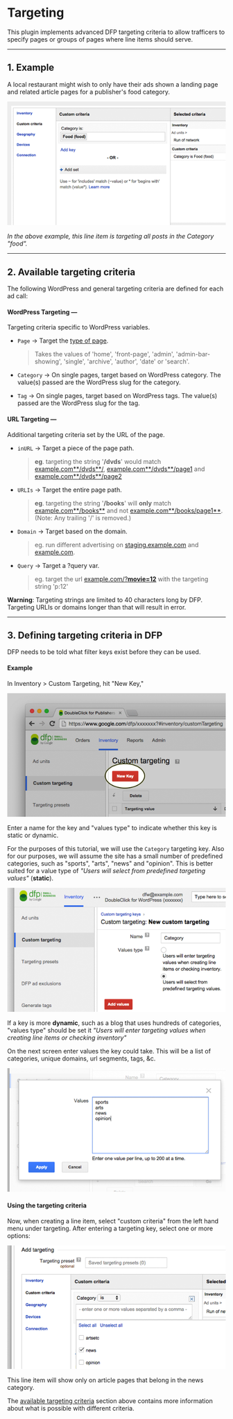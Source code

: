 # Targeting

This plugin implements advanced DFP targeting criteria to allow trafficers to specify pages or groups of pages where line items should serve.

* * *

## 1. Example

A local restaurant might wish to only have their ads shown a landing page and related article pages for a publisher's food category.

![Screenshot](img/targeting.png)

_In the above example, this line item is targeting all posts in the Category "food"._

* * *

## 2. Available targeting criteria

The following WordPress and general targeting criteria are defined for each ad call:

#### WordPress Targeting —

Targeting criteria specific to WordPress variables.

 - `Page` → Target the [type of page](http://codex.wordpress.org/Conditional_Tags).

 	> Takes the values of 'home', 'front-page', 'admin', 'admin-bar-showing', 'single', 'archive', 'author', 'date' or 'search'. 

 - `Category` → On single pages, target based on WordPress category. The value(s) passed are the WordPress slug for the category.

  > 
 
 - `Tag` → On single pages, target based on WordPress tags. The value(s) passed are the WordPress slug for the tag.

#### URL Targeting —

Additional targeting criteria set by the URL of the page.

 - `inURL` → Target a piece of the page path. 

	> __eg__. targeting the string '__/dvds__' would match [example.com**/dvds**/](http://example.com/dvds/), [example.com**/dvds**/page1](http://example.com/dvds/page1) and [example.com**/dvds**/page2](http://example.com/dvds/page2)

 - `URLIs` → Target the entire page path.

	> __eg__. targeting the string '__/books__' will **only** match [example.com**/books**](http://example.com/books/) and not [example.com**/books/page1**](http://example.com/books/page1). (Note: Any trailing '/' is removed.)

 - `Domain` → Target based on the domain.

	> eg. run different advertising on [staging.example.com](http://staging.example.com) and [example.com](http://example.com).

 - `Query` → Target a ?query var.

	> eg. target the url [example.com/?**movie=12**](http://example.com/news/) with the targeting string 'p:12'

__Warning__: Targeting strings are limited to 40 characters long by DFP. Targeting URLIs or domains longer than that will result in error.

* * *

## 3. Defining targeting criteria in DFP

DFP needs to be told what filter keys exist before they can be used.

#### Example

In Inventory > Custom Targeting, hit "New Key," 

![screenshot](img/create-key.png)

Enter a name for the key and "values type" to indicate whether this key is static or dynamic.

For the purposes of this tutorial, we will use the `Category` targeting key. Also for our purposes, we will assume the site has a small number of predefined categories, such as "sports", "arts", "news" and "opinion". This is better suited for a value type of _"Users will select from predefined targeting values"_ (__static__).

![screenshot](img/name-key.png)

If a key is more __dynamic__, such as a blog that uses hundreds of categories, "values type" should be set it _"Users will enter targeting values when creating line items or checking inventory"_

On the next screen enter values the key could take. This will be a list of categories, unique domains, url segments, tags, &c.

![screenshot](img/key-values.png)

#### Using the targeting criteria

Now, when creating a line item, select "custom criteria" from the left hand menu under targeting. After entering a targeting key, select one or more options:

![screenshot](img/custom-criteria.png)

This line item will show only on article pages that belong in the news category. 

The [available targeting criteria](#2-available-targeting-criteria) section above contains more information about what is possible with different criteria.


